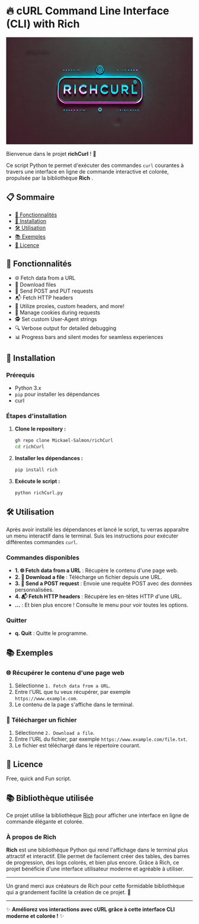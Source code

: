 # 🔥 cURL Command Line Interface (CLI) with Rich
<p align="center">
  <img src="./banner.webp" alt="cURL CLI" width="600"/>
</p>
Bienvenue dans le projet <strong>richCurl</strong>  ! 🚀

Ce script Python te permet d'exécuter des commandes `curl` courantes à travers une interface en ligne de commande interactive et colorée, propulsée par la bibliothèque <strong>Rich</strong> .

## 📋 Sommaire
- [🚀 Fonctionnalités](#-fonctionnalités)
- [💾 Installation](#-installation)
- [🛠️ Utilisation](#%EF%B8%8F-utilisation)
- [📚 Exemples](#-exemples)
- [📜 Licence](#-licence)

## 🚀 Fonctionnalités
- 🌐 Fetch data from a URL
- 💾 Download files
- 🔄 Send POST and PUT requests
- 📬 Fetch HTTP headers
- 🔧 Utilize proxies, custom headers, and more!
- 🍪 Manage cookies during requests
- 🕵️ Set custom User-Agent strings
- 🔍 Verbose output for detailed debugging
- 📊 Progress bars and silent modes for seamless experiences

## 💾 Installation

### Prérequis
- Python 3.x
- `pip` pour installer les dépendances
- curl

### Étapes d'installation

1. **Clone le repository :**
    ```bash
    gh repo clone Mickael-Salmon/richCurl
    cd richCurl
    ```

2. **Installer les dépendances :**
    ```bash
    pip install rich
    ```

3. **Exécute le script :**
    ```bash
    python richCurl.py
    ```

## 🛠️ Utilisation

Après avoir installé les dépendances et lancé le script, tu verras apparaître un menu interactif dans le terminal. Suis les instructions pour exécuter différentes commandes `curl`.

### Commandes disponibles

- **1. 🌐 Fetch data from a URL** : Récupère le contenu d'une page web.
- **2. 💾 Download a file** : Télécharge un fichier depuis une URL.
- **3. 🔄 Send a POST request** : Envoie une requête POST avec des données personnalisées.
- **4. 📬 Fetch HTTP headers** : Récupère les en-têtes HTTP d'une URL.
- **...** : Et bien plus encore ! Consulte le menu pour voir toutes les options.

### Quitter
- **q. Quit** : Quitte le programme.

## 📚 Exemples

### 🌐 Récupérer le contenu d'une page web
1. Sélectionne `1. Fetch data from a URL`.
2. Entre l'URL que tu veux récupérer, par exemple `https://www.example.com`.
3. Le contenu de la page s'affiche dans le terminal.

### 💾 Télécharger un fichier
1. Sélectionne `2. Download a file`.
2. Entre l'URL du fichier, par exemple `https://www.example.com/file.txt`.
3. Le fichier est téléchargé dans le répertoire courant.

## 📜 Licence

Free, quick and Fun script.

## 📚 Bibliothèque utilisée

Ce projet utilise la bibliothèque [Rich](https://github.com/Textualize/rich) pour afficher une interface en ligne de commande élégante et colorée.

### À propos de Rich
**Rich** est une bibliothèque Python qui rend l'affichage dans le terminal plus attractif et interactif. Elle permet de facilement créer des tables, des barres de progression, des logs colorés, et bien plus encore. Grâce à Rich, ce projet bénéficie d'une interface utilisateur moderne et agréable à utiliser.

---

Un grand merci aux créateurs de Rich pour cette formidable bibliothèque qui a grandement facilité la création de ce projet. 🙏


---

✨ **Améliorez vos interactions avec cURL grâce à cette interface CLI moderne et colorée !** ✨

